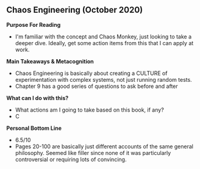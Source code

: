 ## Chaos Engineering (October 2020)

**Purpose For Reading**
- I'm familiar with the concept and Chaos Monkey, just looking to take a deeper dive. Ideally, get some action items from this that I can apply at work.
 
**Main Takeaways & Metacognition**
- Chaos Engineering is basically about creating a CULTURE of experimentation with complex systems, not just running random tests.
- Chapter 9 has a good series of questions to ask before and after 

**What can I do with this?**
- What actions am I going to take based on this book, if any?
- C

**Personal Bottom Line**
- 6.5/10
- Pages 20-100 are basically just different accounts of the same general philosophy. Seemed like filler since none of it was particularly controversial or requiring lots of convincing.
<!--stackedit_data:
eyJoaXN0b3J5IjpbLTIwMTk5NTg0NDMsLTEyMjM5MzExOSwtMT
MwMjk4ODgxMiwtMTAyOTM5NTkzN119
-->